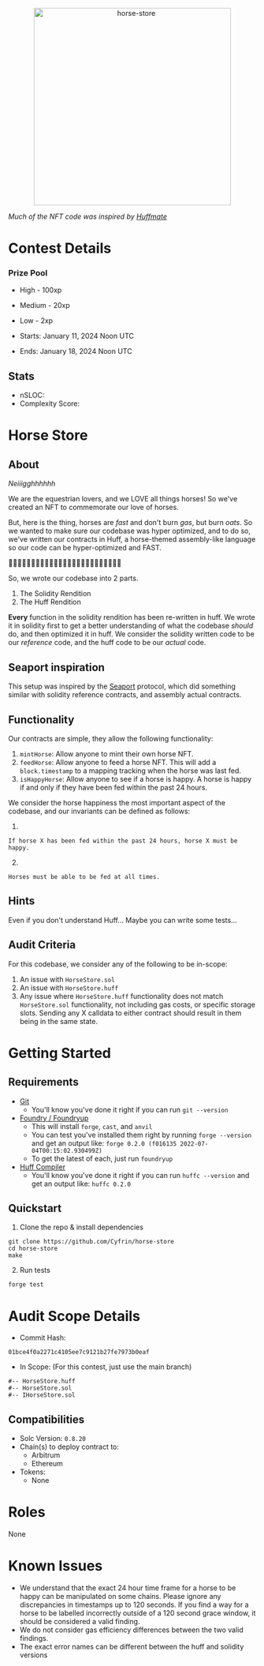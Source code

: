 <p align="center">
<img src="https://res.cloudinary.com/droqoz7lg/image/upload/q_90/dpr_2.0/c_fill,g_auto,h_320,w_320/f_auto/v1/company/wnjnaknf11h238xdycxd?_a=BATAUVAA0" width="400" alt="horse-store">
<br/>

*Much of the NFT code was inspired by [Huffmate](https://github.com/huff-language/huffmate/)*

# Contest Details

### Prize Pool

- High - 100xp
- Medium - 20xp
- Low - 2xp

- Starts: January 11, 2024 Noon UTC
- Ends: January 18, 2024 Noon UTC 

## Stats

- nSLOC: 
- Complexity Score: 

# Horse Store 

## About

*Neiiigghhhhhh*

We are the equestrian lovers, and we LOVE all things horses! So we've created an NFT to commemorate our love of horses.

But, here is the thing, horses are *fast* and don't burn *gas*, but burn *oats*. So we wanted to make sure our codebase was hyper optimized, and to do so, we've written our contracts in Huff, a horse-themed assembly-like language so our code can be hyper-optimized and FAST. 

🐎🐎🐎🐎🐎🐎🐎🐎🐎🐎🐎🐎🐎🐎🐎🐎🐎🐎🐎🐎🐎🐎🐎🐎🐎

So, we wrote our codebase into 2 parts.

1. The Solidity Rendition
2. The Huff Rendition

**Every** function in the solidity rendition has been re-written in huff. We wrote it in solidity first to get a better understanding of what the codebase *should* do, and then optimized it in huff. We consider the solidity written code to be our *reference* code, and the huff code to be our *actual* code. 

## Seaport inspiration

This setup was inspired by the [Seaport](https://github.com/ProjectOpenSea/seaport) protocol, which did something similar with solidity reference contracts, and assembly actual contracts. 

## Functionality 

Our contracts are simple, they allow the following functionality:

1. `mintHorse`: Allow anyone to mint their own horse NFT.
2. `feedHorse`: Allow anyone to feed a horse NFT. This will add a `block.timestamp` to a mapping tracking when the horse was last fed. 
3. `isHappyHorse`: Allow anyone to see if a horse is happy. A horse is happy if and only if they have been fed within the past 24 hours.   

We consider the horse happiness the most important aspect of the codebase, and our invariants can be defined as follows:

1. 
```
If horse X has been fed within the past 24 hours, horse X must be happy.
```

2.   
```
Horses must be able to be fed at all times. 
```

## Hints

Even if you don't understand Huff... Maybe you can write some tests... 

## Audit Criteria 

For this codebase, we consider any of the following to be in-scope:
1. An issue with `HorseStore.sol`
2. An issue with `HorseStore.huff`
3. Any issue where `HorseStore.huff` functionality does not match `HorseStore.sol` functionality, not including gas costs, or specific storage slots. Sending any X calldata to either contract should result in them being in the same state. 

# Getting Started

## Requirements

-   [Git](https://git-scm.com/book/en/v2/Getting-Started-Installing-Git)  
    -   You'll know you've done it right if you can run `git --version`
-   [Foundry / Foundryup](https://github.com/gakonst/foundry)
    -   This will install `forge`, `cast`, and `anvil`
    -   You can test you've installed them right by running `forge --version` and get an output like: `forge 0.2.0 (f016135 2022-07-04T00:15:02.930499Z)`
    -   To get the latest of each, just run `foundryup`
-   [Huff Compiler](https://docs.huff.sh/get-started/installing/)
    -   You'll know you've done it right if you can run `huffc --version` and get an output like: `huffc 0.2.0`


## Quickstart

1. Clone the repo & install dependencies

```
git clone https://github.com/Cyfrin/horse-store
cd horse-store
make
```

2. Run tests

```
forge test
```

# Audit Scope Details

- Commit Hash: 
```
01bce4f0a2271c4105ee7c9121b27fe7973b0eaf
```
- In Scope:
(For this contest, just use the main branch)

```
#-- HorseStore.huff
#-- HorseStore.sol
#-- IHorseStore.sol
```

## Compatibilities

- Solc Version: `0.8.20`
- Chain(s) to deploy contract to: 
  - Arbitrum
  - Ethereum
- Tokens:
  - None

# Roles

None

# Known Issues

- We understand that the exact 24 hour time frame for a horse to be happy can be manipulated on some chains. Please ignore any discrepancies in timestamps up to 120 seconds. If you find a way for a horse to be labelled incorrectly outside of a 120 second grace window, it should be considered a valid finding. 
- We do not consider gas efficiency differences between the two valid findings. 
- The exact error names can be different between the huff and solidity versions
